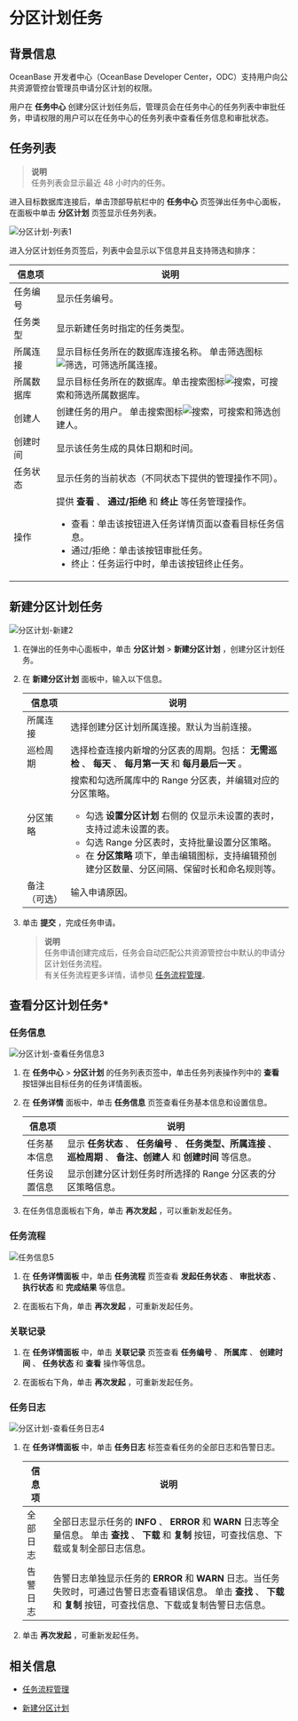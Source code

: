 # 分区计划任务



## 背景信息

OceanBase 开发者中心（OceanBase Developer Center，ODC）支持用户向公共资源管控台管理员申请分区计划的权限。

用户在 **任务中心** 创建分区计划任务后，管理员会在任务中心的任务列表中审批任务，申请权限的用户可以在任务中心的任务列表中查看任务信息和审批状态。

## 任务列表

> **说明**  
> 任务列表会显示最近 48 小时内的任务。

进入目标数据库连接后，单击顶部导航栏中的 **任务中心** 页签弹出任务中心面板，在面板中单击 **分区计划** 页签显示任务列表。

![分区计划-列表1](https://obbusiness-private.oss-cn-shanghai.aliyuncs.com/doc/img/odc/400/%E5%88%86%E5%8C%BA%E8%AE%A1%E5%88%92-%E5%88%97%E8%A1%A81.png)

进入分区计划任务页签后，列表中会显示以下信息并且支持筛选和排序：

| 信息项 | 说明   |
|---------|----------------|
| 任务编号    | 显示任务编号。  |
| 任务类型    | 显示新建任务时指定的任务类型。    |
| 所属连接    | 显示目标任务所在的数据库连接名称。 单击筛选图标![筛选](https://help-static-aliyun-doc.aliyuncs.com/assets/img/zh-CN/0583667361/p352180.jpg)，可筛选所属连接。    |
| 所属数据库   | 显示目标任务所在的数据库。单击搜索图标![搜索](https://help-static-aliyun-doc.aliyuncs.com/assets/img/zh-CN/5526247461/p416691.jpg)，可搜索和筛选所属数据库。   |
| 创建人     | 创建任务的用户。 单击搜索图标![搜索](https://help-static-aliyun-doc.aliyuncs.com/assets/img/zh-CN/5526247461/p416691.jpg)，可搜索和筛选创建人。    |
| 创建时间    | 显示该任务生成的具体日期和时间。    |
| 任务状态    | 显示任务的当前状态（不同状态下提供的管理操作不同）。  |
| 操作      | 提供 **查看** 、 **通过/拒绝**  和  **终止** 等任务管理操作。 <ul><li> 查看：单击该按钮进入任务详情页面以查看目标任务信息。 </li><li> 通过/拒绝：单击该按钮审批任务。  </li><li> 终止：任务运行中时，单击该按钮终止任务。</li></ul> |

## 新建分区计划任务

![分区计划-新建2](https://obbusiness-private.oss-cn-shanghai.aliyuncs.com/doc/img/odc/400/%E5%88%86%E5%8C%BA%E8%AE%A1%E5%88%92-%E6%96%B0%E5%BB%BA2.png)

1. 在弹出的任务中心面板中，单击 **分区计划** > **新建分区计划** ，创建分区计划任务。

   
2. 在 **新建分区计划** 面板中，输入以下信息。

   | 信息项 | 说明   |
   |---------|--------------------|
   | 所属连接    | 选择创建分区计划所属连接。默认为当前连接。  |
   | 巡检周期    | 选择检查连接内新增的分区表的周期。包括： **无需巡检** 、 **每天** 、 **每月第一天** 和 **每月最后一天** 。      |
   | 分区策略    | 搜索和勾选所属库中的 Range 分区表，并编辑对应的分区策略。 <ul><li> 勾选 **设置分区计划** 右侧的 仅显示未设置的表时，支持过滤未设置的表。 </li><li> 勾选 Range 分区表时，支持批量设置分区策略。 </li><li> 在 **分区策略** 项下，单击编辑图标，支持编辑预创建分区数量、分区间隔、保留时长和命名规则等。</li></ul> |
   | 备注（可选）  | 输入申请原因。  |

3. 单击 **提交** ，完成任务申请。

   > **说明**  
   > 任务申请创建完成后，任务会自动匹配公共资源管控台中默认的申请分区计划任务流程。  
   > 有关任务流程更多详情，请参见 [任务流程管理](../../6.web-odc-user-guide/4.web-odc-public-resource-management/4.web-odc-task-process.md)。
 


## 查看分区计划任务*

### **任务信息**

![分区计划-查看任务信息3](https://obbusiness-private.oss-cn-shanghai.aliyuncs.com/doc/img/odc/400/%E5%88%86%E5%8C%BA%E8%AE%A1%E5%88%92-%E6%9F%A5%E7%9C%8B%E4%BB%BB%E5%8A%A1%E4%BF%A1%E6%81%AF3.png)

1. 在 **任务中心** > **分区计划** 的任务列表页签中，单击任务列表操作列中的 **查看** 按钮弹出目标任务的任务详情面板。


2. 在 **任务详情** 面板中，单击 **任务信息** 页签查看任务基本信息和设置信息。

   | 信息项 | 说明   |
   |---------|---------------------------------------------------|
   | 任务基本信息  | 显示 **任务状态** 、 **任务编号** 、 **任务类型、所属连接** 、 **巡检周期** 、 **备注、创建人** 和 **创建时间** 等信息。 |
   | 任务设置信息  | 显示创建分区计划任务时所选择的 Range 分区表的分区策略信息。                                              |

3. 在任务信息面板右下角，单击 **再次发起** ，可以重新发起任务。

### **任务流程** 

![任务信息5](https://obbusiness-private.oss-cn-shanghai.aliyuncs.com/doc/img/odc/400/%E5%88%86%E5%8C%BA%E8%AE%A1%E5%88%92-%E6%9F%A5%E7%9C%8B%E4%BB%BB%E5%8A%A1%E6%B5%81%E7%A8%8B2.png)

1. 在 **任务详情面板** 中，单击 **任务流程** 页签查看 **发起任务状态** 、 **审批状态** 、 **执行状态** 和 **完成结果** 等信息。


2. 在面板右下角，单击 **再次发起** ，可重新发起任务。

### 关联记录

1. 在 **任务详情面板** 中，单击 **关联记录** 页签查看 **任务编号** 、 **所属库** 、 **创建时间** 、 **任务状态** 和 **查看** 操作等信息。

2. 在面板右下角，单击 **再次发起** ，可重新发起任务。

### 任务日志

![分区计划-查看任务日志4](https://obbusiness-private.oss-cn-shanghai.aliyuncs.com/doc/img/odc/400/%E5%88%86%E5%8C%BA%E8%AE%A1%E5%88%92-%E6%9F%A5%E7%9C%8B%E4%BB%BB%E5%8A%A1%E6%97%A5%E5%BF%974.png)

1. 在 **任务详情面板** 中，单击 **任务日志** 标签查看任务的全部日志和告警日志。


   | 信息项  | 说明     |
   |------|-----------------------------|
   | 全部日志 | 全部日志显示任务的 **INFO** 、 **ERROR** 和 **WARN** 日志等全量信息。 单击 **查找** 、 **下载** 和 **复制** 按钮，可查找信息、下载或复制全部日志信息。        |
   | 告警日志 | 告警日志单独显示任务的 **ERROR** 和 **WARN** 日志。当任务失败时，可通过告警日志查看错误信息。 单击 **查找** 、 **下载** 和 **复制** 按钮，可查找信息、下载或复制告警日志信息。 |

2. 单击 **再次发起** ，可重新发起任务。


## 相关信息

* [任务流程管理](../../6.web-odc-user-guide/4.web-odc-public-resource-management/4.web-odc-task-process.md)

* [新建分区计划](../../6.web-odc-user-guide/6.web-odc-use-tools/3.web-odc-partition-scheme.md)